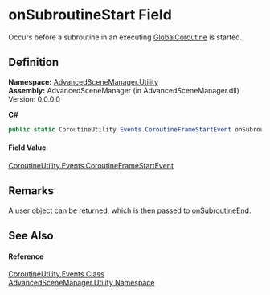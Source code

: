 # onSubroutineStart Field


Occurs before a subroutine in an executing <a href="T_AdvancedSceneManager_Utility_GlobalCoroutine">GlobalCoroutine</a> is started.



## Definition
**Namespace:** <a href="N_AdvancedSceneManager_Utility">AdvancedSceneManager.Utility</a>  
**Assembly:** AdvancedSceneManager (in AdvancedSceneManager.dll) Version: 0.0.0.0

**C#**
``` C#
public static CoroutineUtility.Events.CoroutineFrameStartEvent onSubroutineStart
```



#### Field Value
<a href="T_AdvancedSceneManager_Utility_CoroutineUtility_Events_CoroutineFrameStartEvent">CoroutineUtility.Events.CoroutineFrameStartEvent</a>

## Remarks
A user object can be returned, which is then passed to <a href="F_AdvancedSceneManager_Utility_CoroutineUtility_Events_onSubroutineEnd">onSubroutineEnd</a>.

## See Also


#### Reference
<a href="T_AdvancedSceneManager_Utility_CoroutineUtility_Events">CoroutineUtility.Events Class</a>  
<a href="N_AdvancedSceneManager_Utility">AdvancedSceneManager.Utility Namespace</a>  
